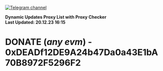 [![Telegram channel](https://img.shields.io/endpoint?url=https://runkit.io/damiankrawczyk/telegram-badge/branches/master?url=https://t.me/n4z4v0d)](https://t.me/n4z4v0d) 

**Dynamic Updates Proxy List with Proxy Checker**  
**Last Updated: 20.12.23 16:15**

# DONATE (_any evm_) - 0xDEADf12DE9A24b47Da0a43E1bA70B8972F5296F2

